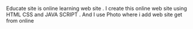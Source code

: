 Educate site is online learning web site . I create this online web site using HTML CSS  and JAVA SCRIPT .
And I use Photo where i add web site get from online
